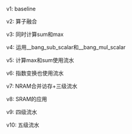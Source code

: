 v1: baseline

v2: 算子融合

v3: 同时计算sum和max

v4: 运用__bang_sub_scalar和__bang_mul_scalar

v5: 计算max和sum使用流水

v6: 指数变换也使用流水

v7: NRAM合并访存+三级流水

v8: SRAM的应用

v9: 四级流水

v10: 五级流水

